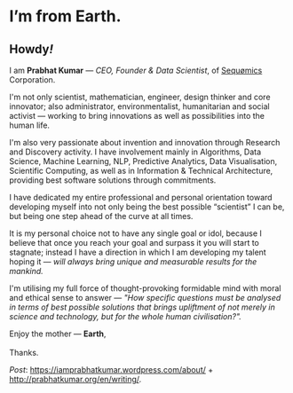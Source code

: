 # I’m from Earth.
## Howdy<i>!</i>

I am <b>Prabhat Kumar</b> — <i>CEO, Founder & Data Scientist</i>, of [Sequømics](http://sequomics.com/) Corporation.

I'm not only scientist, mathematician, engineer, design thinker and core innovator; also administrator, environmentalist, humanitarian and social activist — working to bring innovations as well as possibilities into the human life.

I'm also very passionate about invention and innovation through Research and Discovery activity. I have involvement mainly in Algorithms, Data Science, Machine Learning, NLP, Predictive Analytics, Data Visualisation, Scientific Computing, as well as in Information & Technical Architecture, providing best software solutions through commitments.

I have dedicated my entire professional and personal orientation toward developing myself into not only being the best possible “scientist” I can be, but being one step ahead of the curve at all times.

It is my personal choice not to have any single goal or idol, because I believe that once you reach your goal and surpass it you will start to stagnate; instead I have a direction in which I am developing my talent hoping it — <i>will always bring unique and measurable results for the mankind.</i>

I'm utilising my full force of thought-provoking formidable mind with moral and ethical sense to answer — <i>"How specific questions must be analysed in terms of best possible solutions that brings upliftment of not merely in science and technology, but for the whole human civilisation?".</i>

Enjoy the mother — <b>Earth</b>,<br/><br/>Thanks.

<i>Post</i>: https://iamprabhatkumar.wordpress.com/about/ + http://prabhatkumar.org/en/writing/.
